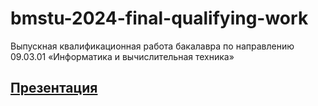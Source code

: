 # bmstu-2024-final-qualifying-work
Выпускная квалификационная работа бакалавра по направлению 09.03.01 «Информатика и вычислительная техника»

## [Презентация](https://drive.google.com/file/d/1HlAx-EY3opqgu6IoBPo8PgRVRR4cUP0D/view?usp=sharing)

